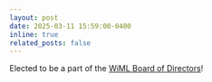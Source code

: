 ```yaml
---
layout: post
date: 2025-03-11 15:59:00-0400
inline: true
related_posts: false
---
```


Elected to be a part of the [WiML Board of Directors](https://www.wiml.org/directors)!
